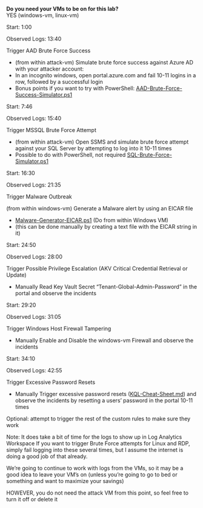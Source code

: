 **Do you need your VMs to be on for this lab?**  
YES (windows-vm, linux-vm)  

Start: 1:00

Observed Logs: 13:40

Trigger AAD Brute Force Success 
- (from within attack-vm) Simulate brute force success against Azure AD with your attacker account:
- In an incognito windows, open portal.azure.com and fail 10-11 logins in a row, followed by a successful login
- Bonus points if you want to try with PowerShell: [AAD-Brute-Force-Success-Simulator.ps1](https://github.com/joshmadakor1/Cyber-Course-V2/edit/main/Attack-Scripts/AAD-Brute-Force-Success-Simulator.ps1)


Start: 7:46

Observed Logs: 15:40

Trigger MSSQL Brute Force Attempt 
- (from within attack-vm) Open SSMS and simulate brute force attempt against your SQL Server by attempting to log into it 10-11 times
- Possible to do with PowerShell, not required [SQL-Brute-Force-Simulator.ps1](https://github.com/joshmadakor1/Cyber-Course-V2/blob/main/Attack-Scripts/SQL-Brute-Force-Simulator.ps1)

Start: 16:30

Observed Logs: 21:35

Trigger Malware Outbreak

(from within windows-vm) Generate a Malware alert by using an EICAR file
- [Malware-Generator-EICAR.ps1](https://github.com/joshmadakor1/Cyber-Course/blob/main/Attack-Scripts/Malware-Generator-EICAR.ps1) (Do from within Windows VM)
- (this can be done manually by creating a text file with the EICAR string in it)

Start: 24:50

Observed Logs: 28:00

Trigger Possible Privilege Escalation (AKV Critical Credential Retrieval or Update) 
- Manually Read Key Vault Secret “Tenant-Global-Admin-Password” in the portal and observe the incidents

Start: 29:20

Observed Logs: 31:05

Trigger Windows Host Firewall Tampering
- Manually Enable and Disable the windows-vm Firewall and observe the incidents

Start: 34:10

Observed Logs: 42:55

Trigger Excessive Password Resets
- Manually Trigger excessive password resets ([KQL-Cheat-Sheet.md](https://github.com/joshmadakor1/Cyber-Course-V2/blob/main/KQL-Query-Cheat-Sheet.md)) and observe the incidents by resetting a users’ password in the portal 10-11 times

Optional: attempt to trigger the rest of the custom rules to make sure they work

Note:
It does take a bit of time for the logs to show up in Log Analytics Workspace
If you want to trigger Brute Force attempts for Linux and RDP, simply fail logging into these several times, but I assume the internet is doing a good job of that already.

We’re going to continue to work with logs from the VMs, so it may be a good idea to leave your VM’s on (unless you’re going to go to bed or something and want to maximize your savings)

HOWEVER, you do not need the attack VM from this point, so feel free to turn it off or delete it